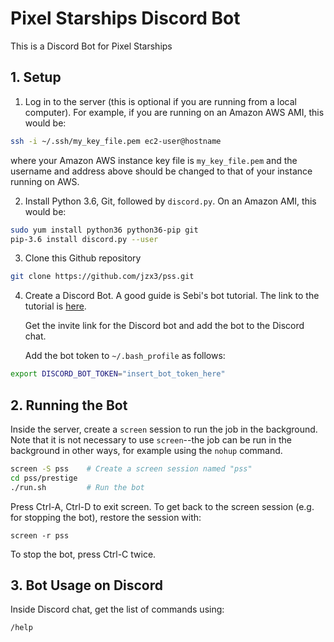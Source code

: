 # Pixel Starships Discord Bot

This is a Discord Bot for Pixel Starships

## 1. Setup

1. Log in to the server (this is optional if you are running from
   a local computer).  For example, if you are running on an
   Amazon AWS AMI, this would be:

```bash
ssh -i ~/.ssh/my_key_file.pem ec2-user@hostname
```

where your Amazon AWS instance key file is `my_key_file.pem`
and the username and address above should be changed to that
of your instance running on AWS.

2. Install Python 3.6, Git, followed by `discord.py`.
   On an Amazon AMI, this would be:

```bash
sudo yum install python36 python36-pip git
pip-3.6 install discord.py --user
```

3. Clone this Github repository

```bash
git clone https://github.com/jzx3/pss.git
```

4. Create a Discord Bot.  A good guide is Sebi's bot tutorial.
   The link to the tutorial is [here](https://discord.gg/GWdhBSp).

   Get the invite link for the Discord bot and add the bot to the
   Discord chat.

   Add the bot token to `~/.bash_profile` as follows:

```bash
export DISCORD_BOT_TOKEN="insert_bot_token_here"
```

## 2. Running the Bot

Inside the server, create a `screen` session to run the job
in the background. Note that it is not necessary to use
`screen`--the job can be run in the background in other ways,
for example using the `nohup` command.

```bash
screen -S pss    # Create a screen session named "pss"
cd pss/prestige
./run.sh         # Run the bot
```

Press Ctrl-A, Ctrl-D to exit screen.  To get back to the screen
session (e.g. for stopping the bot), restore the session with:

```
screen -r pss
```

To stop the bot, press Ctrl-C twice.

## 3. Bot Usage on Discord

Inside Discord chat, get the list of commands using:

```
/help
```
